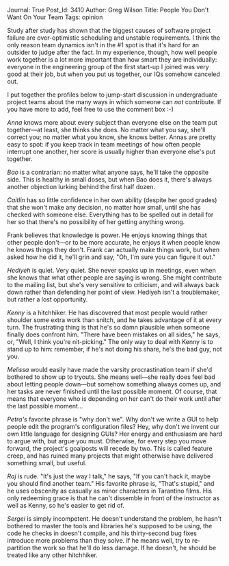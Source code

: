 Journal: True
Post_Id: 3410
Author: Greg Wilson
Title: People You Don't Want On Your Team
Tags: opinion

<p>Study after study has shown that the biggest causes of software project failure are over-optimistic scheduling and unstable requirements.  I think the only reason team dynamics isn't in the #1 spot is that it's hard for an outsider to judge after the fact. In my experience, though, how well people work together is a lot more important than how smart they are individually: everyone in the engineering group of the first start-up I joined was very good at their job, but when you put us together, our IQs somehow canceled out.</p>
<p>I put together the profiles below to jump-start discussion in undergraduate project teams about the many ways in which someone can <em>not</em> contribute. If you have more to add, feel free to use the comment box :-)</p>
<p><em>Anna</em> knows more about every subject than everyone else on the team put together&mdash;at least, she thinks she does. No matter what you say, she'll correct you; no matter what you know, she knows better. Annas are pretty easy to spot: if you keep track in team meetings of how often people interrupt one another, her score is usually higher than everyone else's put together.</p>
<p><em>Bao</em> is a contrarian: no matter what anyone says, he'll take the opposite side. This is healthy in small doses, but when Bao does it, there's always another objection lurking behind the first half dozen.</p>
<p><em>Caitlin</em> has so little confidence in her own ability (despite her good grades) that she won't make any decision, no matter how small, until she has checked with someone else. Everything has to be spelled out in detail for her so that there's no possibility of her getting anything wrong.</p>
<p>Frank believes that knowledge is power. He enjoys knowing things that other people don't&mdash;or to be more accurate, he enjoys it when people know he knows things they don't. Frank can actually make things work, but when asked how he did it, he'll grin and say, "Oh, I'm sure you can figure it out."</p>
<p><em>Hediyeh</em> is quiet. Very quiet. She never speaks up in meetings, even when she knows that what other people are saying is wrong. She might contribute to the mailing list, but she's very sensitive to criticism, and will always back down rather than defending her point of view. Hediyeh isn't a troublemaker, but rather a lost opportunity.</p>
<p><em>Kenny</em> is a hitchhiker. He has discovered that most people would rather shoulder some extra work than snitch, and he takes advantage of it at every turn. The frustrating thing is that he's so damn plausible when someone finally does confront him. "There have been mistakes on all sides," he says, or, "Well, I think you're nit-picking." The only way to deal with Kenny is to stand up to him: remember, if he's not doing his share, he's the bad guy, not you.</p>
<p><em>Melissa</em> would easily have made the varsity procrastination team if she'd bothered to show up to tryouts. She means well&mdash;she really does feel bad about letting people down&mdash;but somehow something always comes up, and her tasks are never finished until the last possible moment. Of course, that means that everyone who is depending on her can't do their work until after the last possible moment...</p>
<p><em>Petra's</em> favorite phrase is "why don't we". Why don't we write a GUI to help people edit the program's configuration files? Hey, why don't we invent our own little language for designing GUIs? Her energy and enthusiasm are hard to argue with, but argue you must. Otherwise, for every step you move forward, the project's goalposts will recede by two. This is called feature creep, and has ruined many projects that might otherwise have delivered something small, but useful.</p>
<p><em>Raj</em> is rude. "It's just the way I talk," he says, "If you can't hack it, maybe you should find another team." His favorite phrase is, "That's stupid," and he uses obscenity as casually as minor characters in Tarantino films. His only redeeming grace is that he can't dissemble in front of the instructor as well as Kenny, so he's easier to get rid of.</p>
<p><em>Sergei</em> is simply incompetent. He doesn't understand the problem, he hasn't bothered to master the tools and libraries he's supposed to be using, the code he checks in doesn't compile, and his thirty-second bug fixes introduce more problems than they solve. If he means well, try to re-partition the work so that he'll do less damage. If he doesn't, he should be treated like any other hitchhiker.</p>

